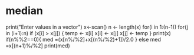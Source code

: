 # median
print("Enter values in a vector")
x<-scan()
n <- length(x)
for(i in 1:(n-1))
for(j in (i+1):n)
        if (x[i] > x[j])
        {
        temp <- x[i]
        x[i] <- x[j]
        x[j] <- temp
      }
  print(x)
  if(n%%2==0){
    med =(x[n%/%2]+x[(n%/%2)+1])/2.0
    } else 
    med =x[(n+1)%/%2]
  print(med)

